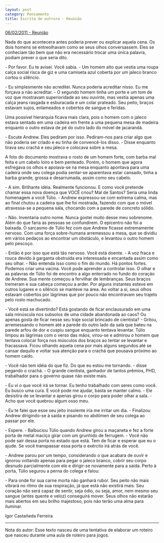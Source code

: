 ```yaml
---
layout: post
category: Pensamento
title: Escrita de outrora - Reunião
---
```


[06/02/2011 - Reunião](https://www.recantodasletras.com.br/contos/2774962)

Nada do que acontecera antes poderia prever ou explicar aquela cena. Os dois homens se entreolhavam como se seus olhos conversassem. Eles se conheciam tão bem que não era necessário trocar uma única palavra, podiam prever o que seria dito.

\- Por favor. Eu te avisei. Você sabia. - Um homem alto que vestia uma roupa calça social risca de giz e uma camiseta azul coberta por um jaleco branco cortou o silêncio.

\- Eu simplesmente não acreditei. Nunca poderia acreditar nisso. Eu me forçava a não acreditar. - O segundo homem tinha um porte e um tom de voz que mostravam superioridade ao seu ouvinte, mas vestia apenas uma calça jeans rasgada e esburacada e um colar prateado. Seu peito, braços estavam sujos, enlameados e cobertos de sangue e feridas.

Uma possível hierarquia ficava mais clara, pois o homem com o jaleco estava sentado em uma cadeira em frente a uma pequena mesa de madeira enquanto o outro estava de pé do outro lado do móvel de jacarandá.

\- Escute Andrew. Eles pediram por isso. Pediram-nos para criar algo que não poderia ser criado e eu tinha de convencê-los disso. - Disse enquanto tirava seu crachá e seu jaleco e colocava sobre a mesa.

A foto do documento mostrava o rosto de um homem forte, com barba mal feita e um cabelo loiro e bem penteado. Porém, o homem que agora esfregava os olhos e apoiava-se na mesa enquanto apontava para uma cadeira onde seu colega podia sentar-se aparentava estar cansado, tinha a barba grande, grossa e desarrumada, assim como seu cabelo.

\- A sim. Brilhante idéia. Realmente funcionou. E como você pretende chamar essa nova doença que VOCÊ criou? Mal de Santos? Seria uma linda homenagem a você Túlio. - Andrew expressou-se com extrema calma, mas ao final chutou a cadeira que lhe foi mostrada, fazendo com que o móvel atravessa-se a pequena sala, chocando com a parede de concreto sólido.

\- Não. Inventaria outro nome. Nunca gostei muito desse meu sobrenome. Além do que faria as pessoas se confundirem. O epicentro não foi a baixada.
O sarcasmo de Túlio fez com que Andrew ficasse extremamente nervoso. Com uma força sobre-humana arremessou a mesa, que se dividiu em vários pedaços ao encontrar um obstáculo, e levantou o outro homem pelo pescoço.

\- Então é por isso que está tão nervoso. Você está doente. - A voz fraca e rouca devido à garganta obstruída era interessada e encantada assim como seu olhar. - Não entenda isso como o fim do mundo. Há pontos fortes. Podemos criar uma vacina. Você pode aprender a controlar isso.
O olhar e as palavras de Túlio foi de encontro a algo enterrado no fundo do coração de Andrew. Sua mente começou a fervilhar de lembranças. Seus braços tremeram e sua cabeça começou a arder. Por alguns instantes esteve em outros lugares e o silêncio se manteve na área. Ao voltar a si, seus olhos estavam cobertos por lágrimas que por pouco não encontravam seu trajeto pelo rosto machucado.

\- Você está se divertindo? Está gostando de ficar enclausurado em uma sala minúscula nos subsolos de uma cidade abandonada ao caos? Ou apenas gosta de ficar nesse seu traje social brincado de cientista? - Gritou, arremessando o homem até a parede do outro lado da sala que bateu na parede arfou de dor e cuspiu sangue enquanto tentava levantar.
Túlio limpou as lágrimas com o verso das mãos, virou-se e admirou o homem que tentava colocar força nos músculos dos braços ao tentar se levantar e fracassava. Ficou olhando aquela cena por mais alguns segundos até se cansar daquilo e voltar sua atenção para o crachá que pousava próximo ao homem caído.

\- Você não tem idéia do que fiz. Do que eu estou me tornando. - disse pegando o crachá. - O grande cientista, ganhador de tantos prêmios, PHD, trabalhador para o governo quase não existe mais.

\- Eu vi o que você irá se tornar. Eu tenho trabalhado com seres como você. Eu busco uma cura. E você pode me ajudar, basta se manter calmo. - Ele desistira de se levantar e apenas girou o corpo para poder olhar a sala. - Acho que você quebrou algum osso meu.

\- Eu te falei que esse seu jeito insolente iria me irritar um dia. - Finalizou Andrew dirigindo-se à saída e pisando no abdômen de seu colega ao passar por ele.

\- Espere. - Balbuciou Túlio quando Andrew girou a maçaneta e fez a forte porta de metal maciço girar com um grunhido de ferrugem. - Você não pode sair dessa porta no estado que está. Tem de ficar e esperar que eu o ajude. Se você transpassar essa porta o exército irá atrás de você.

\- Andrew parou por um tempo, considerando o que acabara de ouvir e ignorou voltando apenas para pegar o jaleco branco, cobrir seu corpo desnudo parcialmente com ele e dirigir-se novamente para a saída. Perto à porta, Túlio segurou a perna do colega e falou:

\- Para onde for sua carne morta não ganhará rubor. Seu peito
não mais vibrará no ritmo de sua respiração, já que está não existirá mais. Seu coração não será capaz de sentir, seja ódio, ou seja, amor, nem mesmo seu sangue (antes quente e veloz) conseguirá mover. Seus olhos não estarão mais abertos em seu brilho majestoso, pois não terão uma alma para iluminar.

Igor Castañeda Ferreira

---

Nota do autor: Esse texto nasceu de uma tentativa de elaborar um roteiro que nasceu durante uma aula de roteiro para jogos.
